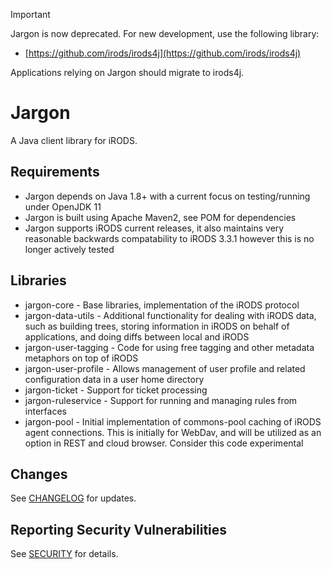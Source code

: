 > [!IMPORTANT]
> Jargon is now deprecated. For new development, use the following library:
> - [https://github.com/irods/irods4j](https://github.com/irods/irods4j)
>
> Applications relying on Jargon should migrate to irods4j.

# Jargon

A Java client library for iRODS.

## Requirements

- Jargon depends on Java 1.8+ with a current focus on testing/running under OpenJDK 11
- Jargon is built using Apache Maven2, see POM for dependencies
- Jargon supports iRODS current releases, it also maintains very reasonable backwards compatability to iRODS 3.3.1 however this is no longer actively tested

## Libraries

- jargon-core - Base libraries, implementation of the iRODS protocol
- jargon-data-utils - Additional functionality for dealing with iRODS data, such as building trees, storing information in iRODS on behalf of applications, and doing diffs between local and iRODS
- jargon-user-tagging - Code for using free tagging and other metadata metaphors on top of iRODS
- jargon-user-profile - Allows management of user profile and related configuration data in a user home directory
- jargon-ticket - Support for ticket processing
- jargon-ruleservice - Support for running and managing rules from interfaces
- jargon-pool - Initial implementation of commons-pool caching of iRODS agent connections. This is initially for WebDav, and will be utilized as an option in REST and cloud browser. Consider this code experimental

## Changes

See [CHANGELOG](CHANGELOG.md) for updates.

## Reporting Security Vulnerabilities

See [SECURITY](SECURITY.md) for details.
